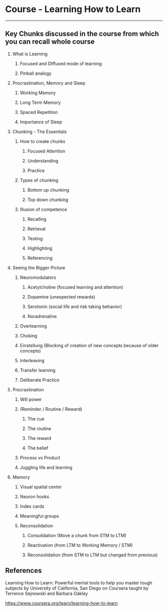 # Course - Learning How to Learn

---

## Key Chunks discussed in the course from which you can recall whole course

1. What is Learning

    1. Focused and Diffused mode of learning

    2. Pinball analogy

2. Procrastination, Memory and Sleep

    1. Working Memory

    2. Long Term Memory

    3. Spaced Repetition

    4. Importance of Sleep

3. Chunking - The Essentials

    1. How to create chunks

        1. Focused Attention

        2. Understanding

        3. Practice

    2. Types of chunking

        1. Bottom up chunking

        2. Top down chunking

    3. Illusion of competence

        1. Recalling

        2. Retrieval

        3. Testing

        4. Highlighting

        5. Referencing

4. Seeing the Bigger Picture

    1. Neuromodulators

        1. Acetylcholine (focused learning and attention)

        2. Dopamine (unexpected rewards)

        3. Serotonin (social life and risk taking behavior)

        4. Noradrenaline

    2. Overlearning

    3. Choking

    4. Einstellung (Blocking of creation of new concepts because of older concepts)

    5. Interleaving

    6. Transfer learning

    7. Deliberate Practice

5. Procrastination

    1. Will power

    2. (Reminder / Routine / Reward)

        1. The cue

        2. The routine

        3. The reward

        4. The belief

    3. Process vs Product

    4. Juggling life and learning

6. Memory

    1. Visual spatial center

    2. Neuron hooks

    3. Index cards

    4. Meaningful groups

    5. Reconsolidation

        1. Consolidation (Move a chunk from STM to LTM)

        2. Reactivation (from LTM to Working Memory / STM)

        3. Reconsolidation (from STM to LTM but changed from previous)

## References

Learning How to Learn: Powerful mental tools to help you master tough subjects by University of California, San Diego on Coursera taught by Terrence Sejnowski and Barbara Oakley

<https://www.coursera.org/learn/learning-how-to-learn>
